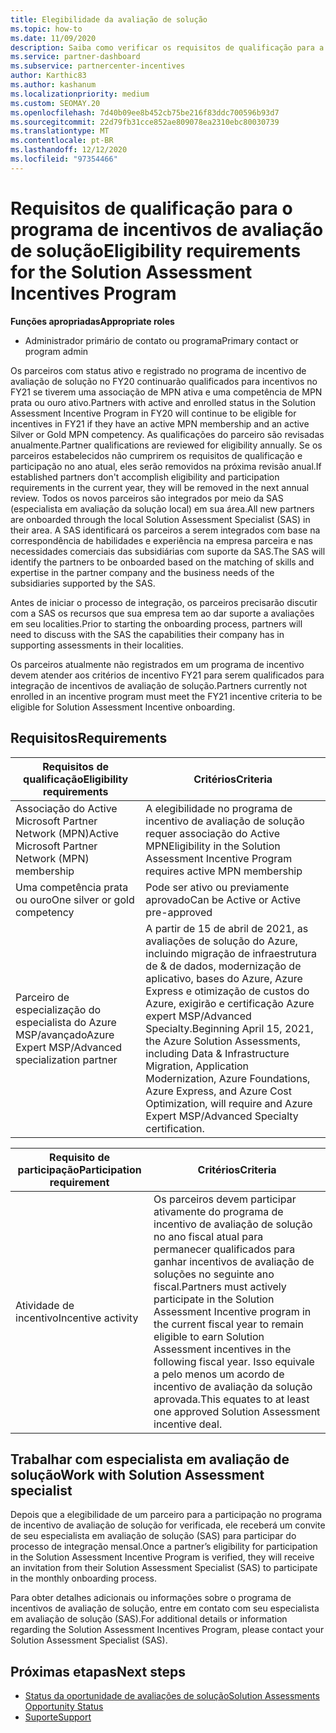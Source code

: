 ```yaml
---
title: Elegibilidade da avaliação de solução
ms.topic: how-to
ms.date: 11/09/2020
description: Saiba como verificar os requisitos de qualificação para a participação no programa de incentivos de avaliação de solução.
ms.service: partner-dashboard
ms.subservice: partnercenter-incentives
author: Karthic83
ms.author: kashanum
ms.localizationpriority: medium
ms.custom: SEOMAY.20
ms.openlocfilehash: 7d40b09ee8b452cb75be216f83ddc700596b93d7
ms.sourcegitcommit: 22d79fb31cce852ae809078ea2310ebc80030739
ms.translationtype: MT
ms.contentlocale: pt-BR
ms.lasthandoff: 12/12/2020
ms.locfileid: "97354466"
---
```

# <a name="eligibility-requirements-for-the-solution-assessment-incentives-program"></a><span data-ttu-id="051d2-103">Requisitos de qualificação para o programa de incentivos de avaliação de solução</span><span class="sxs-lookup"><span data-stu-id="051d2-103">Eligibility requirements for the Solution Assessment Incentives Program</span></span>

<span data-ttu-id="051d2-104">**Funções apropriadas**</span><span class="sxs-lookup"><span data-stu-id="051d2-104">**Appropriate roles**</span></span>

- <span data-ttu-id="051d2-105">Administrador primário de contato ou programa</span><span class="sxs-lookup"><span data-stu-id="051d2-105">Primary contact or program admin</span></span>

<span data-ttu-id="051d2-106">Os parceiros com status ativo e registrado no programa de incentivo de avaliação de solução no FY20 continuarão qualificados para incentivos no FY21 se tiverem uma associação de MPN ativa e uma competência de MPN prata ou ouro ativo.</span><span class="sxs-lookup"><span data-stu-id="051d2-106">Partners with active and enrolled status in the Solution Assessment Incentive Program in FY20 will continue to be eligible for incentives in FY21 if they have an active MPN membership and an active Silver or Gold MPN competency.</span></span> <span data-ttu-id="051d2-107">As qualificações do parceiro são revisadas anualmente.</span><span class="sxs-lookup"><span data-stu-id="051d2-107">Partner qualifications are reviewed for eligibility annually.</span></span> <span data-ttu-id="051d2-108">Se os parceiros estabelecidos não cumprirem os requisitos de qualificação e participação no ano atual, eles serão removidos na próxima revisão anual.</span><span class="sxs-lookup"><span data-stu-id="051d2-108">If established partners don't accomplish eligibility and participation requirements in the current year, they will be removed in the next annual review.</span></span> <span data-ttu-id="051d2-109">Todos os novos parceiros são integrados por meio da SAS (especialista em avaliação da solução local) em sua área.</span><span class="sxs-lookup"><span data-stu-id="051d2-109">All new partners are onboarded through the local Solution Assessment Specialist (SAS) in their area.</span></span> <span data-ttu-id="051d2-110">A SAS identificará os parceiros a serem integrados com base na correspondência de habilidades e experiência na empresa parceira e nas necessidades comerciais das subsidiárias com suporte da SAS.</span><span class="sxs-lookup"><span data-stu-id="051d2-110">The SAS will identify the partners to be onboarded based on the matching of skills and expertise in the partner company and the business needs of the subsidiaries supported by the SAS.</span></span>

<span data-ttu-id="051d2-111">Antes de iniciar o processo de integração, os parceiros precisarão discutir com a SAS os recursos que sua empresa tem ao dar suporte a avaliações em seu localities.</span><span class="sxs-lookup"><span data-stu-id="051d2-111">Prior to starting the onboarding process, partners will need to discuss with the SAS the capabilities their company has in supporting assessments in their localities.</span></span>

<span data-ttu-id="051d2-112">Os parceiros atualmente não registrados em um programa de incentivo devem atender aos critérios de incentivo FY21 para serem qualificados para integração de incentivos de avaliação de solução.</span><span class="sxs-lookup"><span data-stu-id="051d2-112">Partners currently not enrolled in an incentive program must meet the FY21 incentive criteria to be eligible for Solution Assessment Incentive onboarding.</span></span>

## <a name="requirements"></a><span data-ttu-id="051d2-113">Requisitos</span><span class="sxs-lookup"><span data-stu-id="051d2-113">Requirements</span></span>

|<span data-ttu-id="051d2-114">**Requisitos de qualificação**</span><span class="sxs-lookup"><span data-stu-id="051d2-114">**Eligibility requirements**</span></span>|<span data-ttu-id="051d2-115">**Critérios**</span><span class="sxs-lookup"><span data-stu-id="051d2-115">**Criteria**</span></span>|
|-----------------------|------------------|
|<span data-ttu-id="051d2-116">Associação do Active Microsoft Partner Network (MPN)</span><span class="sxs-lookup"><span data-stu-id="051d2-116">Active Microsoft Partner Network (MPN) membership</span></span>|<span data-ttu-id="051d2-117">A elegibilidade no programa de incentivo de avaliação de solução requer associação do Active MPN</span><span class="sxs-lookup"><span data-stu-id="051d2-117">Eligibility in the Solution Assessment Incentive Program requires active MPN membership</span></span>|
|<span data-ttu-id="051d2-118">Uma competência prata ou ouro</span><span class="sxs-lookup"><span data-stu-id="051d2-118">One silver or gold competency</span></span>|<span data-ttu-id="051d2-119">Pode ser ativo ou previamente aprovado</span><span class="sxs-lookup"><span data-stu-id="051d2-119">Can be Active or Active pre-approved</span></span>|
|<span data-ttu-id="051d2-120">Parceiro de especialização do especialista do Azure MSP/avançado</span><span class="sxs-lookup"><span data-stu-id="051d2-120">Azure Expert MSP/Advanced specialization partner</span></span>|<span data-ttu-id="051d2-121">A partir de 15 de abril de 2021, as avaliações de solução do Azure, incluindo migração de infraestrutura de & de dados, modernização de aplicativo, bases do Azure, Azure Express e otimização de custos do Azure, exigirão e certificação Azure expert MSP/Advanced Specialty.</span><span class="sxs-lookup"><span data-stu-id="051d2-121">Beginning April 15, 2021, the Azure Solution Assessments, including Data & Infrastructure Migration, Application Modernization, Azure Foundations, Azure Express, and Azure Cost Optimization, will require and Azure Expert MSP/Advanced Specialty certification.</span></span>|

|<span data-ttu-id="051d2-122">**Requisito de participação**</span><span class="sxs-lookup"><span data-stu-id="051d2-122">**Participation requirement**</span></span>|<span data-ttu-id="051d2-123">**Critérios**</span><span class="sxs-lookup"><span data-stu-id="051d2-123">**Criteria**</span></span>|
|-------------------------|-------------------------------------|
|<span data-ttu-id="051d2-124">Atividade de incentivo</span><span class="sxs-lookup"><span data-stu-id="051d2-124">Incentive activity</span></span>|<span data-ttu-id="051d2-125">Os parceiros devem participar ativamente do programa de incentivo de avaliação de solução no ano fiscal atual para permanecer qualificados para ganhar incentivos de avaliação de soluções no seguinte ano fiscal.</span><span class="sxs-lookup"><span data-stu-id="051d2-125">Partners must actively participate in the Solution Assessment Incentive program in the current fiscal year to remain eligible to earn Solution Assessment incentives in the following fiscal year.</span></span> <span data-ttu-id="051d2-126">Isso equivale a pelo menos um acordo de incentivo de avaliação da solução aprovada.</span><span class="sxs-lookup"><span data-stu-id="051d2-126">This equates to at least one approved Solution Assessment incentive deal.</span></span>|

## <a name="work-with-solution-assessment-specialist"></a><span data-ttu-id="051d2-127">Trabalhar com especialista em avaliação de solução</span><span class="sxs-lookup"><span data-stu-id="051d2-127">Work with Solution Assessment specialist</span></span>

<span data-ttu-id="051d2-128">Depois que a elegibilidade de um parceiro para a participação no programa de incentivo de avaliação de solução for verificada, ele receberá um convite de seu especialista em avaliação de solução (SAS) para participar do processo de integração mensal.</span><span class="sxs-lookup"><span data-stu-id="051d2-128">Once a partner’s eligibility for participation in the Solution Assessment Incentive Program is verified, they will receive an invitation from their Solution Assessment Specialist (SAS) to participate in the monthly onboarding process.</span></span>

<span data-ttu-id="051d2-129">Para obter detalhes adicionais ou informações sobre o programa de incentivos de avaliação de solução, entre em contato com seu especialista em avaliação de solução (SAS).</span><span class="sxs-lookup"><span data-stu-id="051d2-129">For additional details or information regarding the Solution Assessment Incentives Program, please contact your Solution Assessment Specialist (SAS).</span></span>

## <a name="next-steps"></a><span data-ttu-id="051d2-130">Próximas etapas</span><span class="sxs-lookup"><span data-stu-id="051d2-130">Next steps</span></span>

- [<span data-ttu-id="051d2-131">Status da oportunidade de avaliações de solução</span><span class="sxs-lookup"><span data-stu-id="051d2-131">Solution Assessments Opportunity Status</span></span>](chip-solution-assessment.md)
- [<span data-ttu-id="051d2-132">Suporte</span><span class="sxs-lookup"><span data-stu-id="051d2-132">Support</span></span>](report-problems-with-partner-center.md)









